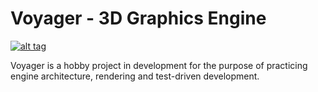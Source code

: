 # Voyager - 3D Graphics Engine 

[![alt tag](https://draketuroth.files.wordpress.com/2018/08/voyager_logo.png?ssl=1&w=900)](https://vimeo.com/274004621)

Voyager is a hobby project in development for the purpose of practicing engine architecture, rendering and test-driven development. 

